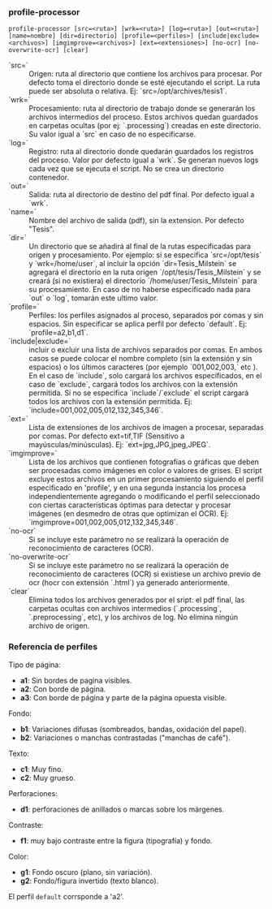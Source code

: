 ### profile-processor

`profile-processor [src=<ruta>] [wrk=<ruta>] [log=<ruta>] [out=<ruta>] [name=nombre] [dir=directorio] [profile=<perfiles>] [include|exclude=<archivos>] [imgimprove=<archivos>] [ext=<extensiones>] [no-ocr] [no-overwrite-ocr] [clear]`

<dl markdown="1">
<dt>`src=<ruta>`</dt>
<dd>Origen: ruta al directorio que contiene los archivos para procesar. Por defecto toma el directorio donde se esté ejecutando el script. La ruta puede ser absoluta o relativa. Ej: `src=/opt/archives/tesis1`.</dd>

<dt>`wrk=<ruta>`</dt>
<dd>Procesamiento: ruta al directorio de trabajo donde se generarán los archivos intermedios del proceso. Estos archivos quedan guardados en carpetas ocultas (por ej: `.processing`) creadas en este directorio. Su valor igual a `src` en caso de no especificarse.</dd>

<dt>`log=<ruta>`</dt>
<dd>Registro: ruta al directorio donde quedarán guardados los registros del proceso. Valor por defecto igual a `wrk`. Se generan nuevos logs cada vez que se ejecuta el script. No se crea un directorio contenedor.</dd>

<dt>`out=<ruta>`</dt>
<dd>Salida: ruta al directorio de destino del pdf final. Por defecto igual a `wrk`. </dd>

<dt>`name=<nombre>`</dt>
<dd>Nombre del archivo de salida (pdf), sin la extension. Por defecto "Tesis".</dd>

<dt>`dir=<directorio>`</dt>
<dd>Un directorio que se añadirá al final de la rutas especificadas para origen y procesamiento. Por ejemplo: si se especifica `src=/opt/tesis` y `wrk=/home/user`, al incluir la opción `dir=Tesis_Milstein` se agregará el directorio en la ruta origen `/opt/tesis/Tesis_Milstein` y se creará (si no existiera) el directorio `/home/user/Tesis_Milstein` para su procesamiento. En caso de no haberse especificado nada para `out` o `log`, tomarán este ultimo valor.</dd>

<dt>`profile=<lista de perfiles>`</dt>
<dd>Perfiles: los perfiles asignados al proceso, separados por comas y sin espacios. Sin especificar se aplica perfil por defecto `default`. Ej: `profile=a2,b1,d1`.</dd>

<dt>`include|exclude=<lista de archivos>`</dt>
<dd>incluir o excluir una lista de archivos separados por comas. En ambos casos se puede colocar el nombre completo (sin la extensión y sin espacios) o los últimos caracteres (por ejemplo `001,002,003,` etc ). En el caso de `include`, solo cargará los archivos especificados, en el caso de `exclude`, cargará todos los archivos con la extensión permitida. Si no se especifica `include`/`exclude` el script cargará todos los archivos con la extensión permitida. Ej: `include=001,002,005,012,132,345,346`.</dd>

<dt>`ext=<lista de extensiones>`</dt>
<dd>Lista de extensiones de los archivos de imagen a procesar, separadas por comas. Por defecto ext=tif,TIF (Sensitivo a mayúsculas/minúsculas). Ej: `ext=jpg,JPG,jpeg,JPEG`.</dd>

<dt>`imgimprove=<lista de archivos>`</dt>
<dd>Lista de los archivos que contienen fotografías o gráficas que deben ser procesadas como imágenes en color o valores de grises. El script excluye estos archivos en un primer procesamiento siguiendo el perfil especificado en 'profile', y en una segunda instancia los procesa independientemente agregando o modificando el perfil seleccionado con ciertas características óptimas para detectar y procesar imágenes (en desmedro de otras que optimizan el OCR). Ej: `imgimprove=001,002,005,012,132,345,346`.</dd>

<dt>`no-ocr`</dt>
<dd>Si se incluye este parámetro no se realizará la operación de reconocimiento de caracteres (OCR).</dd>

<dt>`no-overwrite-ocr`</dt>
<dd>Si se incluye este parámetro no se realizará la operación de reconocimiento de caracteres (OCR) si existiese un archivo previo de ocr (hocr con extensión `.html`) ya generado anteriormente.</dd>

<dt>`clear`</dt>
<dd>Elimina todos los archivos generados por el sript: el pdf final, las carpetas ocultas con archivos intermedios (`.processing`, `.preprocessing`, etc), y los archivos de log. No elimina ningún archivo de origen.</dd>
</dl>

### Referencia de perfiles

Tipo de página:
* **a1**: Sin bordes de pagina visibles.
* **a2**: Con borde de página.
* **a3**: Con borde de página y parte de la página opuesta visible.

Fondo:
* **b1**: Variaciones difusas (sombreados, bandas, oxidación del papel).
* **b2**: Variaciones o manchas contrastadas ("manchas de café").

Texto:
* **c1**: Muy fino.
* **c2**: Muy grueso.

Perforaciones:
* **d1**: perforaciones de anillados o marcas sobre los márgenes.

Contraste:
* **f1**: muy bajo contraste entre la figura (tipografía) y fondo.

Color:
* **g1**: Fondo oscuro (plano, sin variación).
* **g2**: Fondo/figura invertido (texto blanco).

El perfil `default` corrsponde a 'a2'.
